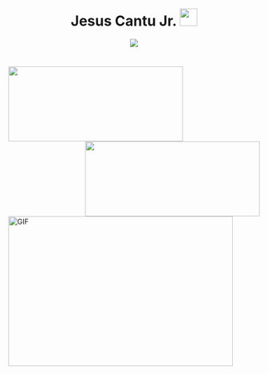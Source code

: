 <h1 align="center"> Jesus Cantu Jr. <img src="https://media.giphy.com/media/hvRJCLFzcasrR4ia7z/giphy.gif" width="35"></h1>
<!-- Heading 1 element centered with the name "Jesus Cantu Jr." and an image -->

<p align="center">
  <a href="https://github.com/fairyland0926">
    <img src="https://readme-typing-svg.herokuapp.com/?lines=Researcher;Data%20Scientist;Software%20Engineer;Data%20Engineer;5%2B%20years%20of%20coding%20experience;Always%20learning%20new%20tech&font=Pacifico&center=true&width=550&height=80&color=2A9D2A&vCenter=true&size=45%22">
  </a>
</p>
<!-- Paragraph element centered with a link to a GitHub profile and an image with multiple lines of text -->

<h1 align="center"></h1>
<!-- Empty heading 1 element centered -->

<!-- Image aligned to the left displaying GitHub statistics -->
<img align="left" src="https://github-readme-stats.vercel.app/api?username=jesusc1&count_private=true&show_icons=true&theme=dark" width="350" height="150">

<!-- Image aligned to the right displaying the top programming languages used -->
<img align="right" src="https://github-readme-stats.vercel.app/api/top-langs/?username=jesusc1&layout=compact&theme=dark&langs_count=10" width="350" height="150">

<img height="150" />
<!-- Image tag with the height attribute set to 150 -->

<br><br>
<!-- Line breaks -->

<img align="left" alt="GIF" src="https://media.giphy.com/media/VbnUQpnihPSIgIXuZv/giphy.gif" width="450px" height="300px" />
<!-- Image aligned to the right with alt text and source pointing to a GIF -->

<br><br>
<!-- Line breaks -->

